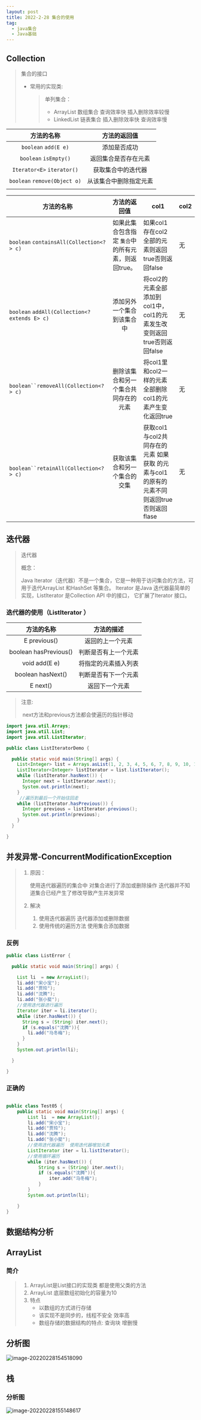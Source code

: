```yaml
---
layout: post
title: 2022-2-28 集合的使用
tag:
  - java集合
  - Java基础
---
```


## Collection

> 集合的接口
>
> - 常用的实现类: 
>
>   > 单列集合：
>   >
>   > - ArrayList 数组集合 查询效率快 插入删除效率较慢
>   > - LinkedList 链表集合 插入删除效率快 查询效率慢

|           方法的名称            |      方法的返回值      |
| :-----------------------------: | :--------------------: |
|     `boolean`    `add(E e)`     |      添加是否成功      |
|    `boolean`    `isEmpty()`     |  返回集合是否存在元素  |
|  `Iterator<E>`    `iterator()`  |   获取集合中的迭代器   |
| `boolean`    `remove(Object o)` | 从该集合中删除指定元素 |
|                                 |                        |

| 方法的名称                                    |                    方法的返回值                     | col1                                                         | col2 |
| --------------------------------------------- | :-------------------------------------------------: | ------------------------------------------------------------ | ---- |
| `boolean`    `containsAll(Collection<?> c)`   | 如果此集合包含指定 `集合`中的所有元素，则返回true。 | 如果col1存在col2全部的元素则返回true否则返回false            | 无   |
| `boolean` `addAll(Collection<? extends E> c)` |             添加另外一个集合到该集合中              | 将col2的元素全部添加到col1中，col1的元素发生改变则返回true否则返回false | 无   |
| `boolean``removeAll(Collection<?> c)`         |        删除该集合和另一个集合共同存在的元素         | 将col1里和col2一样的元素全部删除 col1的元素产生变化返回true  | 无   |
| `boolean``retainAll(Collection<?> c)`         |            获取该集合和另一个集合的交集             | 获取col1与col2共同存在的元素 如果获取 的元素与col1的原有的元素不同则返回true 否则返回flase | 无   |

## 迭代器

> 迭代器
>
> 概念：
>
> Java Iterator（迭代器）不是一个集合，它是一种用于访问集合的方法，可用于迭代ArrayList 和HashSet 等集合。 Iterator 是Java 迭代器最简单的实现，ListIterator 是Collection API 中的接口， 它扩展了Iterator 接口。

### 迭代器的使用（ListIterator ）

|      方法的名称       |      方法的描述      |
| :-------------------: | :------------------: |
|     E previous()      |   返回的上一个元素   |
| boolean hasPrevious() | 判断是否有上一个元素 |
|     void add(E e)     | 将指定的元素插入列表 |
|   boolean hasNext()   | 判断是否有下一个元素 |
|       E next()        |    返回下一个元素    |

> 注意:
>
> ​	next方法和previous方法都会使遍历的指针移动

```java
import java.util.Arrays;
import java.util.List;
import java.util.ListIterator;

public class ListIteratorDemo {

  public static void main(String[] args) {
    List<Integer> list = Arrays.asList(1, 2, 3, 4, 5, 6, 7, 8, 9, 10, 11, 12, 13, 14, 15, 16);
    ListIterator<Integer> listIterator = list.listIterator();
    while (listIterator.hasNext()) {
      Integer next = listIterator.next();
      System.out.println(next);
    }
     //遍历到最后一个开始往回走
    while (listIterator.hasPrevious()) {
      Integer previous = listIterator.previous();
      System.out.println(previous);
    }
  }

}

```

## 并发异常-ConcurrentModificationException

> 1. 原因：
>
>    使用迭代器遍历的集合中 对集合进行了添加或删除操作 迭代器并不知道集合已经产生了修改导致产生并发异常
>
> 2. 解决
>    1. 使用迭代器遍历 迭代器添加或删除数据
>    2. 使用传统的遍历方法 使用集合添加数据 

### 反例

```java
public class ListError {

  public static void main(String[] args) {

    List li  = new ArrayList();
    li.add("宋小宝");
    li.add("贾玲");
    li.add("沈腾");
    li.add("张小斐");
    //使用迭代器进行遍历
    Iterator iter = li.iterator();
    while (iter.hasNext()) {
      String s = (String) iter.next();
      if (s.equals("沈腾")){
        li.add("马冬梅");
      }
    }
    System.out.println(li);

  }

}
```

### 正确的

```java

public class Test05 {
    public static void main(String[] args) {
        List li  = new ArrayList();
        li.add("宋小宝");
        li.add("贾玲");
        li.add("沈腾");
        li.add("张小斐");
        //使用迭代器遍历  使用迭代器增加元素
        ListIterator iter = li.listIterator();
        //使用循环遍历
        while (iter.hasNext()) {
            String s = (String) iter.next();
            if (s.equals("沈腾")){
                iter.add("马冬梅");
            }
        }
        System.out.println(li);

    }
}

```

## 数据结构分析

##  ArrayList

### 简介

> 1. ArrayList是List接口的实现类 都是使用父类的方法
> 2. ArrayList 底层数组初始化的容量为10
> 3. 特点
>    - 以数组的方式进行存储
>    - 该实现不是同步的，线程不安全 效率高
>    - 数组存储的数据结构的特点: 查询块 增删慢

## 分析图

![image-20220228154518090](https://gitee.com/oneadm/blog_picture/raw/master/img/202202282050872.png)

## 栈

### 分析图

![image-20220228155148617](https://gitee.com/oneadm/blog_picture/raw/master/img/202202282051371.png)



